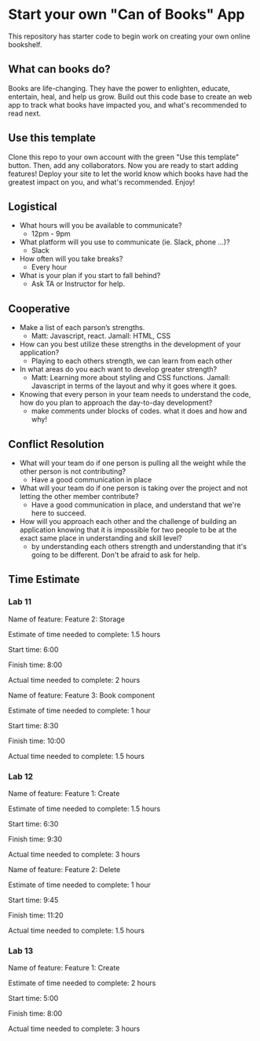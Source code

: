 # Start your own "Can of Books" App

This repository has starter code to begin work on creating your own online bookshelf.

## What can books do?

Books are life-changing. They have the power to enlighten, educate, entertain, heal, and help us grow. Build out this code base to create an web app to track what books have impacted you, and what's recommended to read next.

## Use this template

Clone this repo to your own account with the green "Use this template" button. Then, add any collaborators. Now you are ready to start adding features! Deploy your site to let the world know which books have had the greatest impact on you, and what's recommended. Enjoy!

## Logistical

- What hours will you be available to communicate?
  - 12pm - 9pm
- What platform will you use to communicate (ie. Slack, phone …)?
  - Slack
- How often will you take breaks?
  - Every hour
- What is your plan if you start to fall behind?
  - Ask TA or Instructor for help.

## Cooperative 

- Make a list of each parson’s strengths.
  - Matt: Javascript, react. Jamall: HTML, CSS
- How can you best utilize these strengths in the development of your application?
  - Playing to each others strength, we can learn from each other
- In what areas do you each want to develop greater strength?
  - Matt: Learning more about styling and CSS functions. Jamall: Javascript in terms of the layout and why it goes where it goes.
- Knowing that every person in your team needs to understand the code, how do you   plan to approach the day-to-day development? 
  - make comments under blocks of codes. what it does and how and why!

## Conflict Resolution

- What will your team do if one person is pulling all the weight while the other person is not contributing?
  - Have a good communication in place
- What will your team do if one person is taking over the project and not letting the other member contribute?
  - Have a good communication in place, and understand that we're here to succeed.
- How will you approach each other and the challenge of building an application knowing that it is impossible for two people to be at the exact same place in understanding and skill level?
  - by understanding each others strength and understanding that it's going to be different. Don't be afraid to ask for help.
  
## Time Estimate

### Lab 11

Name of feature: Feature 2: Storage

Estimate of time needed to complete: 1.5 hours

Start time: 6:00

Finish time: 8:00

Actual time needed to complete: 2 hours

Name of feature: Feature 3: Book component

Estimate of time needed to complete: 1 hour

Start time: 8:30

Finish time: 10:00

Actual time needed to complete: 1.5 hours

### Lab 12

Name of feature: Feature 1: Create

Estimate of time needed to complete: 1.5 hours

Start time: 6:30

Finish time: 9:30

Actual time needed to complete: 3 hours

Name of feature: Feature 2: Delete

Estimate of time needed to complete: 1 hour

Start time: 9:45

Finish time: 11:20

Actual time needed to complete: 1.5 hours

### Lab 13

Name of feature: Feature 1: Create

Estimate of time needed to complete: 2 hours

Start time: 5:00

Finish time: 8:00

Actual time needed to complete: 3 hours
